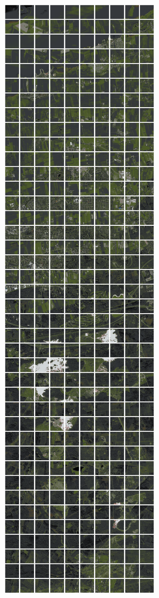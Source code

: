<html>
<div>
<img src="https://github.com/HakkaTjakka/NL_TILE_MAP/blob/main/18/630/-1050/r.6300.-10500.png" height="44" width="44">
<img src="https://github.com/HakkaTjakka/NL_TILE_MAP/blob/main/18/630/-1050/r.6301.-10500.png" height="44" width="44">
<img src="https://github.com/HakkaTjakka/NL_TILE_MAP/blob/main/18/630/-1050/r.6302.-10500.png" height="44" width="44">
<img src="https://github.com/HakkaTjakka/NL_TILE_MAP/blob/main/18/630/-1050/r.6303.-10500.png" height="44" width="44">
<img src="https://github.com/HakkaTjakka/NL_TILE_MAP/blob/main/18/630/-1050/r.6304.-10500.png" height="44" width="44">
<img src="https://github.com/HakkaTjakka/NL_TILE_MAP/blob/main/18/630/-1050/r.6305.-10500.png" height="44" width="44">
<img src="https://github.com/HakkaTjakka/NL_TILE_MAP/blob/main/18/630/-1050/r.6306.-10500.png" height="44" width="44">
<img src="https://github.com/HakkaTjakka/NL_TILE_MAP/blob/main/18/630/-1050/r.6307.-10500.png" height="44" width="44">
<img src="https://github.com/HakkaTjakka/NL_TILE_MAP/blob/main/18/630/-1050/r.6308.-10500.png" height="44" width="44">
<img src="https://github.com/HakkaTjakka/NL_TILE_MAP/blob/main/18/630/-1050/r.6309.-10500.png" height="44" width="44">
<img src="https://github.com/HakkaTjakka/NL_TILE_MAP/blob/main/18/631/-1050/r.6310.-10500.png" height="44" width="44">
<img src="https://github.com/HakkaTjakka/NL_TILE_MAP/blob/main/18/631/-1050/r.6311.-10500.png" height="44" width="44">
<img src="https://github.com/HakkaTjakka/NL_TILE_MAP/blob/main/18/631/-1050/r.6312.-10500.png" height="44" width="44">
<img src="https://github.com/HakkaTjakka/NL_TILE_MAP/blob/main/18/631/-1050/r.6313.-10500.png" height="44" width="44">
<img src="https://github.com/HakkaTjakka/NL_TILE_MAP/blob/main/18/631/-1050/r.6314.-10500.png" height="44" width="44">
<img src="https://github.com/HakkaTjakka/NL_TILE_MAP/blob/main/18/631/-1050/r.6315.-10500.png" height="44" width="44">
<img src="https://github.com/HakkaTjakka/NL_TILE_MAP/blob/main/18/631/-1050/r.6316.-10500.png" height="44" width="44">
<img src="https://github.com/HakkaTjakka/NL_TILE_MAP/blob/main/18/631/-1050/r.6317.-10500.png" height="44" width="44">
<img src="https://github.com/HakkaTjakka/NL_TILE_MAP/blob/main/18/631/-1050/r.6318.-10500.png" height="44" width="44">
<img src="https://github.com/HakkaTjakka/NL_TILE_MAP/blob/main/18/631/-1050/r.6319.-10500.png" height="44" width="44">
<br>
<img src="https://github.com/HakkaTjakka/NL_TILE_MAP/blob/main/18/630/-1050/r.6300.-10499.png" height="44" width="44">
<img src="https://github.com/HakkaTjakka/NL_TILE_MAP/blob/main/18/630/-1050/r.6301.-10499.png" height="44" width="44">
<img src="https://github.com/HakkaTjakka/NL_TILE_MAP/blob/main/18/630/-1050/r.6302.-10499.png" height="44" width="44">
<img src="https://github.com/HakkaTjakka/NL_TILE_MAP/blob/main/18/630/-1050/r.6303.-10499.png" height="44" width="44">
<img src="https://github.com/HakkaTjakka/NL_TILE_MAP/blob/main/18/630/-1050/r.6304.-10499.png" height="44" width="44">
<img src="https://github.com/HakkaTjakka/NL_TILE_MAP/blob/main/18/630/-1050/r.6305.-10499.png" height="44" width="44">
<img src="https://github.com/HakkaTjakka/NL_TILE_MAP/blob/main/18/630/-1050/r.6306.-10499.png" height="44" width="44">
<img src="https://github.com/HakkaTjakka/NL_TILE_MAP/blob/main/18/630/-1050/r.6307.-10499.png" height="44" width="44">
<img src="https://github.com/HakkaTjakka/NL_TILE_MAP/blob/main/18/630/-1050/r.6308.-10499.png" height="44" width="44">
<img src="https://github.com/HakkaTjakka/NL_TILE_MAP/blob/main/18/630/-1050/r.6309.-10499.png" height="44" width="44">
<img src="https://github.com/HakkaTjakka/NL_TILE_MAP/blob/main/18/631/-1050/r.6310.-10499.png" height="44" width="44">
<img src="https://github.com/HakkaTjakka/NL_TILE_MAP/blob/main/18/631/-1050/r.6311.-10499.png" height="44" width="44">
<img src="https://github.com/HakkaTjakka/NL_TILE_MAP/blob/main/18/631/-1050/r.6312.-10499.png" height="44" width="44">
<img src="https://github.com/HakkaTjakka/NL_TILE_MAP/blob/main/18/631/-1050/r.6313.-10499.png" height="44" width="44">
<img src="https://github.com/HakkaTjakka/NL_TILE_MAP/blob/main/18/631/-1050/r.6314.-10499.png" height="44" width="44">
<img src="https://github.com/HakkaTjakka/NL_TILE_MAP/blob/main/18/631/-1050/r.6315.-10499.png" height="44" width="44">
<img src="https://github.com/HakkaTjakka/NL_TILE_MAP/blob/main/18/631/-1050/r.6316.-10499.png" height="44" width="44">
<img src="https://github.com/HakkaTjakka/NL_TILE_MAP/blob/main/18/631/-1050/r.6317.-10499.png" height="44" width="44">
<img src="https://github.com/HakkaTjakka/NL_TILE_MAP/blob/main/18/631/-1050/r.6318.-10499.png" height="44" width="44">
<img src="https://github.com/HakkaTjakka/NL_TILE_MAP/blob/main/18/631/-1050/r.6319.-10499.png" height="44" width="44">
<br>
<img src="https://github.com/HakkaTjakka/NL_TILE_MAP/blob/main/18/630/-1050/r.6300.-10498.png" height="44" width="44">
<img src="https://github.com/HakkaTjakka/NL_TILE_MAP/blob/main/18/630/-1050/r.6301.-10498.png" height="44" width="44">
<img src="https://github.com/HakkaTjakka/NL_TILE_MAP/blob/main/18/630/-1050/r.6302.-10498.png" height="44" width="44">
<img src="https://github.com/HakkaTjakka/NL_TILE_MAP/blob/main/18/630/-1050/r.6303.-10498.png" height="44" width="44">
<img src="https://github.com/HakkaTjakka/NL_TILE_MAP/blob/main/18/630/-1050/r.6304.-10498.png" height="44" width="44">
<img src="https://github.com/HakkaTjakka/NL_TILE_MAP/blob/main/18/630/-1050/r.6305.-10498.png" height="44" width="44">
<img src="https://github.com/HakkaTjakka/NL_TILE_MAP/blob/main/18/630/-1050/r.6306.-10498.png" height="44" width="44">
<img src="https://github.com/HakkaTjakka/NL_TILE_MAP/blob/main/18/630/-1050/r.6307.-10498.png" height="44" width="44">
<img src="https://github.com/HakkaTjakka/NL_TILE_MAP/blob/main/18/630/-1050/r.6308.-10498.png" height="44" width="44">
<img src="https://github.com/HakkaTjakka/NL_TILE_MAP/blob/main/18/630/-1050/r.6309.-10498.png" height="44" width="44">
<img src="https://github.com/HakkaTjakka/NL_TILE_MAP/blob/main/18/631/-1050/r.6310.-10498.png" height="44" width="44">
<img src="https://github.com/HakkaTjakka/NL_TILE_MAP/blob/main/18/631/-1050/r.6311.-10498.png" height="44" width="44">
<img src="https://github.com/HakkaTjakka/NL_TILE_MAP/blob/main/18/631/-1050/r.6312.-10498.png" height="44" width="44">
<img src="https://github.com/HakkaTjakka/NL_TILE_MAP/blob/main/18/631/-1050/r.6313.-10498.png" height="44" width="44">
<img src="https://github.com/HakkaTjakka/NL_TILE_MAP/blob/main/18/631/-1050/r.6314.-10498.png" height="44" width="44">
<img src="https://github.com/HakkaTjakka/NL_TILE_MAP/blob/main/18/631/-1050/r.6315.-10498.png" height="44" width="44">
<img src="https://github.com/HakkaTjakka/NL_TILE_MAP/blob/main/18/631/-1050/r.6316.-10498.png" height="44" width="44">
<img src="https://github.com/HakkaTjakka/NL_TILE_MAP/blob/main/18/631/-1050/r.6317.-10498.png" height="44" width="44">
<img src="https://github.com/HakkaTjakka/NL_TILE_MAP/blob/main/18/631/-1050/r.6318.-10498.png" height="44" width="44">
<img src="https://github.com/HakkaTjakka/NL_TILE_MAP/blob/main/18/631/-1050/r.6319.-10498.png" height="44" width="44">
<br>
<img src="https://github.com/HakkaTjakka/NL_TILE_MAP/blob/main/18/630/-1050/r.6300.-10497.png" height="44" width="44">
<img src="https://github.com/HakkaTjakka/NL_TILE_MAP/blob/main/18/630/-1050/r.6301.-10497.png" height="44" width="44">
<img src="https://github.com/HakkaTjakka/NL_TILE_MAP/blob/main/18/630/-1050/r.6302.-10497.png" height="44" width="44">
<img src="https://github.com/HakkaTjakka/NL_TILE_MAP/blob/main/18/630/-1050/r.6303.-10497.png" height="44" width="44">
<img src="https://github.com/HakkaTjakka/NL_TILE_MAP/blob/main/18/630/-1050/r.6304.-10497.png" height="44" width="44">
<img src="https://github.com/HakkaTjakka/NL_TILE_MAP/blob/main/18/630/-1050/r.6305.-10497.png" height="44" width="44">
<img src="https://github.com/HakkaTjakka/NL_TILE_MAP/blob/main/18/630/-1050/r.6306.-10497.png" height="44" width="44">
<img src="https://github.com/HakkaTjakka/NL_TILE_MAP/blob/main/18/630/-1050/r.6307.-10497.png" height="44" width="44">
<img src="https://github.com/HakkaTjakka/NL_TILE_MAP/blob/main/18/630/-1050/r.6308.-10497.png" height="44" width="44">
<img src="https://github.com/HakkaTjakka/NL_TILE_MAP/blob/main/18/630/-1050/r.6309.-10497.png" height="44" width="44">
<img src="https://github.com/HakkaTjakka/NL_TILE_MAP/blob/main/18/631/-1050/r.6310.-10497.png" height="44" width="44">
<img src="https://github.com/HakkaTjakka/NL_TILE_MAP/blob/main/18/631/-1050/r.6311.-10497.png" height="44" width="44">
<img src="https://github.com/HakkaTjakka/NL_TILE_MAP/blob/main/18/631/-1050/r.6312.-10497.png" height="44" width="44">
<img src="https://github.com/HakkaTjakka/NL_TILE_MAP/blob/main/18/631/-1050/r.6313.-10497.png" height="44" width="44">
<img src="https://github.com/HakkaTjakka/NL_TILE_MAP/blob/main/18/631/-1050/r.6314.-10497.png" height="44" width="44">
<img src="https://github.com/HakkaTjakka/NL_TILE_MAP/blob/main/18/631/-1050/r.6315.-10497.png" height="44" width="44">
<img src="https://github.com/HakkaTjakka/NL_TILE_MAP/blob/main/18/631/-1050/r.6316.-10497.png" height="44" width="44">
<img src="https://github.com/HakkaTjakka/NL_TILE_MAP/blob/main/18/631/-1050/r.6317.-10497.png" height="44" width="44">
<img src="https://github.com/HakkaTjakka/NL_TILE_MAP/blob/main/18/631/-1050/r.6318.-10497.png" height="44" width="44">
<img src="https://github.com/HakkaTjakka/NL_TILE_MAP/blob/main/18/631/-1050/r.6319.-10497.png" height="44" width="44">
<br>
<img src="https://github.com/HakkaTjakka/NL_TILE_MAP/blob/main/18/630/-1050/r.6300.-10496.png" height="44" width="44">
<img src="https://github.com/HakkaTjakka/NL_TILE_MAP/blob/main/18/630/-1050/r.6301.-10496.png" height="44" width="44">
<img src="https://github.com/HakkaTjakka/NL_TILE_MAP/blob/main/18/630/-1050/r.6302.-10496.png" height="44" width="44">
<img src="https://github.com/HakkaTjakka/NL_TILE_MAP/blob/main/18/630/-1050/r.6303.-10496.png" height="44" width="44">
<img src="https://github.com/HakkaTjakka/NL_TILE_MAP/blob/main/18/630/-1050/r.6304.-10496.png" height="44" width="44">
<img src="https://github.com/HakkaTjakka/NL_TILE_MAP/blob/main/18/630/-1050/r.6305.-10496.png" height="44" width="44">
<img src="https://github.com/HakkaTjakka/NL_TILE_MAP/blob/main/18/630/-1050/r.6306.-10496.png" height="44" width="44">
<img src="https://github.com/HakkaTjakka/NL_TILE_MAP/blob/main/18/630/-1050/r.6307.-10496.png" height="44" width="44">
<img src="https://github.com/HakkaTjakka/NL_TILE_MAP/blob/main/18/630/-1050/r.6308.-10496.png" height="44" width="44">
<img src="https://github.com/HakkaTjakka/NL_TILE_MAP/blob/main/18/630/-1050/r.6309.-10496.png" height="44" width="44">
<img src="https://github.com/HakkaTjakka/NL_TILE_MAP/blob/main/18/631/-1050/r.6310.-10496.png" height="44" width="44">
<img src="https://github.com/HakkaTjakka/NL_TILE_MAP/blob/main/18/631/-1050/r.6311.-10496.png" height="44" width="44">
<img src="https://github.com/HakkaTjakka/NL_TILE_MAP/blob/main/18/631/-1050/r.6312.-10496.png" height="44" width="44">
<img src="https://github.com/HakkaTjakka/NL_TILE_MAP/blob/main/18/631/-1050/r.6313.-10496.png" height="44" width="44">
<img src="https://github.com/HakkaTjakka/NL_TILE_MAP/blob/main/18/631/-1050/r.6314.-10496.png" height="44" width="44">
<img src="https://github.com/HakkaTjakka/NL_TILE_MAP/blob/main/18/631/-1050/r.6315.-10496.png" height="44" width="44">
<img src="https://github.com/HakkaTjakka/NL_TILE_MAP/blob/main/18/631/-1050/r.6316.-10496.png" height="44" width="44">
<img src="https://github.com/HakkaTjakka/NL_TILE_MAP/blob/main/18/631/-1050/r.6317.-10496.png" height="44" width="44">
<img src="https://github.com/HakkaTjakka/NL_TILE_MAP/blob/main/18/631/-1050/r.6318.-10496.png" height="44" width="44">
<img src="https://github.com/HakkaTjakka/NL_TILE_MAP/blob/main/18/631/-1050/r.6319.-10496.png" height="44" width="44">
<br>
<img src="https://github.com/HakkaTjakka/NL_TILE_MAP/blob/main/18/630/-1050/r.6300.-10495.png" height="44" width="44">
<img src="https://github.com/HakkaTjakka/NL_TILE_MAP/blob/main/18/630/-1050/r.6301.-10495.png" height="44" width="44">
<img src="https://github.com/HakkaTjakka/NL_TILE_MAP/blob/main/18/630/-1050/r.6302.-10495.png" height="44" width="44">
<img src="https://github.com/HakkaTjakka/NL_TILE_MAP/blob/main/18/630/-1050/r.6303.-10495.png" height="44" width="44">
<img src="https://github.com/HakkaTjakka/NL_TILE_MAP/blob/main/18/630/-1050/r.6304.-10495.png" height="44" width="44">
<img src="https://github.com/HakkaTjakka/NL_TILE_MAP/blob/main/18/630/-1050/r.6305.-10495.png" height="44" width="44">
<img src="https://github.com/HakkaTjakka/NL_TILE_MAP/blob/main/18/630/-1050/r.6306.-10495.png" height="44" width="44">
<img src="https://github.com/HakkaTjakka/NL_TILE_MAP/blob/main/18/630/-1050/r.6307.-10495.png" height="44" width="44">
<img src="https://github.com/HakkaTjakka/NL_TILE_MAP/blob/main/18/630/-1050/r.6308.-10495.png" height="44" width="44">
<img src="https://github.com/HakkaTjakka/NL_TILE_MAP/blob/main/18/630/-1050/r.6309.-10495.png" height="44" width="44">
<img src="https://github.com/HakkaTjakka/NL_TILE_MAP/blob/main/18/631/-1050/r.6310.-10495.png" height="44" width="44">
<img src="https://github.com/HakkaTjakka/NL_TILE_MAP/blob/main/18/631/-1050/r.6311.-10495.png" height="44" width="44">
<img src="https://github.com/HakkaTjakka/NL_TILE_MAP/blob/main/18/631/-1050/r.6312.-10495.png" height="44" width="44">
<img src="https://github.com/HakkaTjakka/NL_TILE_MAP/blob/main/18/631/-1050/r.6313.-10495.png" height="44" width="44">
<img src="https://github.com/HakkaTjakka/NL_TILE_MAP/blob/main/18/631/-1050/r.6314.-10495.png" height="44" width="44">
<img src="https://github.com/HakkaTjakka/NL_TILE_MAP/blob/main/18/631/-1050/r.6315.-10495.png" height="44" width="44">
<img src="https://github.com/HakkaTjakka/NL_TILE_MAP/blob/main/18/631/-1050/r.6316.-10495.png" height="44" width="44">
<img src="https://github.com/HakkaTjakka/NL_TILE_MAP/blob/main/18/631/-1050/r.6317.-10495.png" height="44" width="44">
<img src="https://github.com/HakkaTjakka/NL_TILE_MAP/blob/main/18/631/-1050/r.6318.-10495.png" height="44" width="44">
<img src="https://github.com/HakkaTjakka/NL_TILE_MAP/blob/main/18/631/-1050/r.6319.-10495.png" height="44" width="44">
<br>
<img src="https://github.com/HakkaTjakka/NL_TILE_MAP/blob/main/18/630/-1050/r.6300.-10494.png" height="44" width="44">
<img src="https://github.com/HakkaTjakka/NL_TILE_MAP/blob/main/18/630/-1050/r.6301.-10494.png" height="44" width="44">
<img src="https://github.com/HakkaTjakka/NL_TILE_MAP/blob/main/18/630/-1050/r.6302.-10494.png" height="44" width="44">
<img src="https://github.com/HakkaTjakka/NL_TILE_MAP/blob/main/18/630/-1050/r.6303.-10494.png" height="44" width="44">
<img src="https://github.com/HakkaTjakka/NL_TILE_MAP/blob/main/18/630/-1050/r.6304.-10494.png" height="44" width="44">
<img src="https://github.com/HakkaTjakka/NL_TILE_MAP/blob/main/18/630/-1050/r.6305.-10494.png" height="44" width="44">
<img src="https://github.com/HakkaTjakka/NL_TILE_MAP/blob/main/18/630/-1050/r.6306.-10494.png" height="44" width="44">
<img src="https://github.com/HakkaTjakka/NL_TILE_MAP/blob/main/18/630/-1050/r.6307.-10494.png" height="44" width="44">
<img src="https://github.com/HakkaTjakka/NL_TILE_MAP/blob/main/18/630/-1050/r.6308.-10494.png" height="44" width="44">
<img src="https://github.com/HakkaTjakka/NL_TILE_MAP/blob/main/18/630/-1050/r.6309.-10494.png" height="44" width="44">
<img src="https://github.com/HakkaTjakka/NL_TILE_MAP/blob/main/18/631/-1050/r.6310.-10494.png" height="44" width="44">
<img src="https://github.com/HakkaTjakka/NL_TILE_MAP/blob/main/18/631/-1050/r.6311.-10494.png" height="44" width="44">
<img src="https://github.com/HakkaTjakka/NL_TILE_MAP/blob/main/18/631/-1050/r.6312.-10494.png" height="44" width="44">
<img src="https://github.com/HakkaTjakka/NL_TILE_MAP/blob/main/18/631/-1050/r.6313.-10494.png" height="44" width="44">
<img src="https://github.com/HakkaTjakka/NL_TILE_MAP/blob/main/18/631/-1050/r.6314.-10494.png" height="44" width="44">
<img src="https://github.com/HakkaTjakka/NL_TILE_MAP/blob/main/18/631/-1050/r.6315.-10494.png" height="44" width="44">
<img src="https://github.com/HakkaTjakka/NL_TILE_MAP/blob/main/18/631/-1050/r.6316.-10494.png" height="44" width="44">
<img src="https://github.com/HakkaTjakka/NL_TILE_MAP/blob/main/18/631/-1050/r.6317.-10494.png" height="44" width="44">
<img src="https://github.com/HakkaTjakka/NL_TILE_MAP/blob/main/18/631/-1050/r.6318.-10494.png" height="44" width="44">
<img src="https://github.com/HakkaTjakka/NL_TILE_MAP/blob/main/18/631/-1050/r.6319.-10494.png" height="44" width="44">
<br>
<img src="https://github.com/HakkaTjakka/NL_TILE_MAP/blob/main/18/630/-1050/r.6300.-10493.png" height="44" width="44">
<img src="https://github.com/HakkaTjakka/NL_TILE_MAP/blob/main/18/630/-1050/r.6301.-10493.png" height="44" width="44">
<img src="https://github.com/HakkaTjakka/NL_TILE_MAP/blob/main/18/630/-1050/r.6302.-10493.png" height="44" width="44">
<img src="https://github.com/HakkaTjakka/NL_TILE_MAP/blob/main/18/630/-1050/r.6303.-10493.png" height="44" width="44">
<img src="https://github.com/HakkaTjakka/NL_TILE_MAP/blob/main/18/630/-1050/r.6304.-10493.png" height="44" width="44">
<img src="https://github.com/HakkaTjakka/NL_TILE_MAP/blob/main/18/630/-1050/r.6305.-10493.png" height="44" width="44">
<img src="https://github.com/HakkaTjakka/NL_TILE_MAP/blob/main/18/630/-1050/r.6306.-10493.png" height="44" width="44">
<img src="https://github.com/HakkaTjakka/NL_TILE_MAP/blob/main/18/630/-1050/r.6307.-10493.png" height="44" width="44">
<img src="https://github.com/HakkaTjakka/NL_TILE_MAP/blob/main/18/630/-1050/r.6308.-10493.png" height="44" width="44">
<img src="https://github.com/HakkaTjakka/NL_TILE_MAP/blob/main/18/630/-1050/r.6309.-10493.png" height="44" width="44">
<img src="https://github.com/HakkaTjakka/NL_TILE_MAP/blob/main/18/631/-1050/r.6310.-10493.png" height="44" width="44">
<img src="https://github.com/HakkaTjakka/NL_TILE_MAP/blob/main/18/631/-1050/r.6311.-10493.png" height="44" width="44">
<img src="https://github.com/HakkaTjakka/NL_TILE_MAP/blob/main/18/631/-1050/r.6312.-10493.png" height="44" width="44">
<img src="https://github.com/HakkaTjakka/NL_TILE_MAP/blob/main/18/631/-1050/r.6313.-10493.png" height="44" width="44">
<img src="https://github.com/HakkaTjakka/NL_TILE_MAP/blob/main/18/631/-1050/r.6314.-10493.png" height="44" width="44">
<img src="https://github.com/HakkaTjakka/NL_TILE_MAP/blob/main/18/631/-1050/r.6315.-10493.png" height="44" width="44">
<img src="https://github.com/HakkaTjakka/NL_TILE_MAP/blob/main/18/631/-1050/r.6316.-10493.png" height="44" width="44">
<img src="https://github.com/HakkaTjakka/NL_TILE_MAP/blob/main/18/631/-1050/r.6317.-10493.png" height="44" width="44">
<img src="https://github.com/HakkaTjakka/NL_TILE_MAP/blob/main/18/631/-1050/r.6318.-10493.png" height="44" width="44">
<img src="https://github.com/HakkaTjakka/NL_TILE_MAP/blob/main/18/631/-1050/r.6319.-10493.png" height="44" width="44">
<br>
<img src="https://github.com/HakkaTjakka/NL_TILE_MAP/blob/main/18/630/-1050/r.6300.-10492.png" height="44" width="44">
<img src="https://github.com/HakkaTjakka/NL_TILE_MAP/blob/main/18/630/-1050/r.6301.-10492.png" height="44" width="44">
<img src="https://github.com/HakkaTjakka/NL_TILE_MAP/blob/main/18/630/-1050/r.6302.-10492.png" height="44" width="44">
<img src="https://github.com/HakkaTjakka/NL_TILE_MAP/blob/main/18/630/-1050/r.6303.-10492.png" height="44" width="44">
<img src="https://github.com/HakkaTjakka/NL_TILE_MAP/blob/main/18/630/-1050/r.6304.-10492.png" height="44" width="44">
<img src="https://github.com/HakkaTjakka/NL_TILE_MAP/blob/main/18/630/-1050/r.6305.-10492.png" height="44" width="44">
<img src="https://github.com/HakkaTjakka/NL_TILE_MAP/blob/main/18/630/-1050/r.6306.-10492.png" height="44" width="44">
<img src="https://github.com/HakkaTjakka/NL_TILE_MAP/blob/main/18/630/-1050/r.6307.-10492.png" height="44" width="44">
<img src="https://github.com/HakkaTjakka/NL_TILE_MAP/blob/main/18/630/-1050/r.6308.-10492.png" height="44" width="44">
<img src="https://github.com/HakkaTjakka/NL_TILE_MAP/blob/main/18/630/-1050/r.6309.-10492.png" height="44" width="44">
<img src="https://github.com/HakkaTjakka/NL_TILE_MAP/blob/main/18/631/-1050/r.6310.-10492.png" height="44" width="44">
<img src="https://github.com/HakkaTjakka/NL_TILE_MAP/blob/main/18/631/-1050/r.6311.-10492.png" height="44" width="44">
<img src="https://github.com/HakkaTjakka/NL_TILE_MAP/blob/main/18/631/-1050/r.6312.-10492.png" height="44" width="44">
<img src="https://github.com/HakkaTjakka/NL_TILE_MAP/blob/main/18/631/-1050/r.6313.-10492.png" height="44" width="44">
<img src="https://github.com/HakkaTjakka/NL_TILE_MAP/blob/main/18/631/-1050/r.6314.-10492.png" height="44" width="44">
<img src="https://github.com/HakkaTjakka/NL_TILE_MAP/blob/main/18/631/-1050/r.6315.-10492.png" height="44" width="44">
<img src="https://github.com/HakkaTjakka/NL_TILE_MAP/blob/main/18/631/-1050/r.6316.-10492.png" height="44" width="44">
<img src="https://github.com/HakkaTjakka/NL_TILE_MAP/blob/main/18/631/-1050/r.6317.-10492.png" height="44" width="44">
<img src="https://github.com/HakkaTjakka/NL_TILE_MAP/blob/main/18/631/-1050/r.6318.-10492.png" height="44" width="44">
<img src="https://github.com/HakkaTjakka/NL_TILE_MAP/blob/main/18/631/-1050/r.6319.-10492.png" height="44" width="44">
<br>
<img src="https://github.com/HakkaTjakka/NL_TILE_MAP/blob/main/18/630/-1050/r.6300.-10491.png" height="44" width="44">
<img src="https://github.com/HakkaTjakka/NL_TILE_MAP/blob/main/18/630/-1050/r.6301.-10491.png" height="44" width="44">
<img src="https://github.com/HakkaTjakka/NL_TILE_MAP/blob/main/18/630/-1050/r.6302.-10491.png" height="44" width="44">
<img src="https://github.com/HakkaTjakka/NL_TILE_MAP/blob/main/18/630/-1050/r.6303.-10491.png" height="44" width="44">
<img src="https://github.com/HakkaTjakka/NL_TILE_MAP/blob/main/18/630/-1050/r.6304.-10491.png" height="44" width="44">
<img src="https://github.com/HakkaTjakka/NL_TILE_MAP/blob/main/18/630/-1050/r.6305.-10491.png" height="44" width="44">
<img src="https://github.com/HakkaTjakka/NL_TILE_MAP/blob/main/18/630/-1050/r.6306.-10491.png" height="44" width="44">
<img src="https://github.com/HakkaTjakka/NL_TILE_MAP/blob/main/18/630/-1050/r.6307.-10491.png" height="44" width="44">
<img src="https://github.com/HakkaTjakka/NL_TILE_MAP/blob/main/18/630/-1050/r.6308.-10491.png" height="44" width="44">
<img src="https://github.com/HakkaTjakka/NL_TILE_MAP/blob/main/18/630/-1050/r.6309.-10491.png" height="44" width="44">
<img src="https://github.com/HakkaTjakka/NL_TILE_MAP/blob/main/18/631/-1050/r.6310.-10491.png" height="44" width="44">
<img src="https://github.com/HakkaTjakka/NL_TILE_MAP/blob/main/18/631/-1050/r.6311.-10491.png" height="44" width="44">
<img src="https://github.com/HakkaTjakka/NL_TILE_MAP/blob/main/18/631/-1050/r.6312.-10491.png" height="44" width="44">
<img src="https://github.com/HakkaTjakka/NL_TILE_MAP/blob/main/18/631/-1050/r.6313.-10491.png" height="44" width="44">
<img src="https://github.com/HakkaTjakka/NL_TILE_MAP/blob/main/18/631/-1050/r.6314.-10491.png" height="44" width="44">
<img src="https://github.com/HakkaTjakka/NL_TILE_MAP/blob/main/18/631/-1050/r.6315.-10491.png" height="44" width="44">
<img src="https://github.com/HakkaTjakka/NL_TILE_MAP/blob/main/18/631/-1050/r.6316.-10491.png" height="44" width="44">
<img src="https://github.com/HakkaTjakka/NL_TILE_MAP/blob/main/18/631/-1050/r.6317.-10491.png" height="44" width="44">
<img src="https://github.com/HakkaTjakka/NL_TILE_MAP/blob/main/18/631/-1050/r.6318.-10491.png" height="44" width="44">
<img src="https://github.com/HakkaTjakka/NL_TILE_MAP/blob/main/18/631/-1050/r.6319.-10491.png" height="44" width="44">
<br>
<img src="https://github.com/HakkaTjakka/NL_TILE_MAP/blob/main/18/630/-1049/r.6300.-10490.png" height="44" width="44">
<img src="https://github.com/HakkaTjakka/NL_TILE_MAP/blob/main/18/630/-1049/r.6301.-10490.png" height="44" width="44">
<img src="https://github.com/HakkaTjakka/NL_TILE_MAP/blob/main/18/630/-1049/r.6302.-10490.png" height="44" width="44">
<img src="https://github.com/HakkaTjakka/NL_TILE_MAP/blob/main/18/630/-1049/r.6303.-10490.png" height="44" width="44">
<img src="https://github.com/HakkaTjakka/NL_TILE_MAP/blob/main/18/630/-1049/r.6304.-10490.png" height="44" width="44">
<img src="https://github.com/HakkaTjakka/NL_TILE_MAP/blob/main/18/630/-1049/r.6305.-10490.png" height="44" width="44">
<img src="https://github.com/HakkaTjakka/NL_TILE_MAP/blob/main/18/630/-1049/r.6306.-10490.png" height="44" width="44">
<img src="https://github.com/HakkaTjakka/NL_TILE_MAP/blob/main/18/630/-1049/r.6307.-10490.png" height="44" width="44">
<img src="https://github.com/HakkaTjakka/NL_TILE_MAP/blob/main/18/630/-1049/r.6308.-10490.png" height="44" width="44">
<img src="https://github.com/HakkaTjakka/NL_TILE_MAP/blob/main/18/630/-1049/r.6309.-10490.png" height="44" width="44">
<img src="https://github.com/HakkaTjakka/NL_TILE_MAP/blob/main/18/631/-1049/r.6310.-10490.png" height="44" width="44">
<img src="https://github.com/HakkaTjakka/NL_TILE_MAP/blob/main/18/631/-1049/r.6311.-10490.png" height="44" width="44">
<img src="https://github.com/HakkaTjakka/NL_TILE_MAP/blob/main/18/631/-1049/r.6312.-10490.png" height="44" width="44">
<img src="https://github.com/HakkaTjakka/NL_TILE_MAP/blob/main/18/631/-1049/r.6313.-10490.png" height="44" width="44">
<img src="https://github.com/HakkaTjakka/NL_TILE_MAP/blob/main/18/631/-1049/r.6314.-10490.png" height="44" width="44">
<img src="https://github.com/HakkaTjakka/NL_TILE_MAP/blob/main/18/631/-1049/r.6315.-10490.png" height="44" width="44">
<img src="https://github.com/HakkaTjakka/NL_TILE_MAP/blob/main/18/631/-1049/r.6316.-10490.png" height="44" width="44">
<img src="https://github.com/HakkaTjakka/NL_TILE_MAP/blob/main/18/631/-1049/r.6317.-10490.png" height="44" width="44">
<img src="https://github.com/HakkaTjakka/NL_TILE_MAP/blob/main/18/631/-1049/r.6318.-10490.png" height="44" width="44">
<img src="https://github.com/HakkaTjakka/NL_TILE_MAP/blob/main/18/631/-1049/r.6319.-10490.png" height="44" width="44">
<br>
<img src="https://github.com/HakkaTjakka/NL_TILE_MAP/blob/main/18/630/-1049/r.6300.-10489.png" height="44" width="44">
<img src="https://github.com/HakkaTjakka/NL_TILE_MAP/blob/main/18/630/-1049/r.6301.-10489.png" height="44" width="44">
<img src="https://github.com/HakkaTjakka/NL_TILE_MAP/blob/main/18/630/-1049/r.6302.-10489.png" height="44" width="44">
<img src="https://github.com/HakkaTjakka/NL_TILE_MAP/blob/main/18/630/-1049/r.6303.-10489.png" height="44" width="44">
<img src="https://github.com/HakkaTjakka/NL_TILE_MAP/blob/main/18/630/-1049/r.6304.-10489.png" height="44" width="44">
<img src="https://github.com/HakkaTjakka/NL_TILE_MAP/blob/main/18/630/-1049/r.6305.-10489.png" height="44" width="44">
<img src="https://github.com/HakkaTjakka/NL_TILE_MAP/blob/main/18/630/-1049/r.6306.-10489.png" height="44" width="44">
<img src="https://github.com/HakkaTjakka/NL_TILE_MAP/blob/main/18/630/-1049/r.6307.-10489.png" height="44" width="44">
<img src="https://github.com/HakkaTjakka/NL_TILE_MAP/blob/main/18/630/-1049/r.6308.-10489.png" height="44" width="44">
<img src="https://github.com/HakkaTjakka/NL_TILE_MAP/blob/main/18/630/-1049/r.6309.-10489.png" height="44" width="44">
<img src="https://github.com/HakkaTjakka/NL_TILE_MAP/blob/main/18/631/-1049/r.6310.-10489.png" height="44" width="44">
<img src="https://github.com/HakkaTjakka/NL_TILE_MAP/blob/main/18/631/-1049/r.6311.-10489.png" height="44" width="44">
<img src="https://github.com/HakkaTjakka/NL_TILE_MAP/blob/main/18/631/-1049/r.6312.-10489.png" height="44" width="44">
<img src="https://github.com/HakkaTjakka/NL_TILE_MAP/blob/main/18/631/-1049/r.6313.-10489.png" height="44" width="44">
<img src="https://github.com/HakkaTjakka/NL_TILE_MAP/blob/main/18/631/-1049/r.6314.-10489.png" height="44" width="44">
<img src="https://github.com/HakkaTjakka/NL_TILE_MAP/blob/main/18/631/-1049/r.6315.-10489.png" height="44" width="44">
<img src="https://github.com/HakkaTjakka/NL_TILE_MAP/blob/main/18/631/-1049/r.6316.-10489.png" height="44" width="44">
<img src="https://github.com/HakkaTjakka/NL_TILE_MAP/blob/main/18/631/-1049/r.6317.-10489.png" height="44" width="44">
<img src="https://github.com/HakkaTjakka/NL_TILE_MAP/blob/main/18/631/-1049/r.6318.-10489.png" height="44" width="44">
<img src="https://github.com/HakkaTjakka/NL_TILE_MAP/blob/main/18/631/-1049/r.6319.-10489.png" height="44" width="44">
<br>
<img src="https://github.com/HakkaTjakka/NL_TILE_MAP/blob/main/18/630/-1049/r.6300.-10488.png" height="44" width="44">
<img src="https://github.com/HakkaTjakka/NL_TILE_MAP/blob/main/18/630/-1049/r.6301.-10488.png" height="44" width="44">
<img src="https://github.com/HakkaTjakka/NL_TILE_MAP/blob/main/18/630/-1049/r.6302.-10488.png" height="44" width="44">
<img src="https://github.com/HakkaTjakka/NL_TILE_MAP/blob/main/18/630/-1049/r.6303.-10488.png" height="44" width="44">
<img src="https://github.com/HakkaTjakka/NL_TILE_MAP/blob/main/18/630/-1049/r.6304.-10488.png" height="44" width="44">
<img src="https://github.com/HakkaTjakka/NL_TILE_MAP/blob/main/18/630/-1049/r.6305.-10488.png" height="44" width="44">
<img src="https://github.com/HakkaTjakka/NL_TILE_MAP/blob/main/18/630/-1049/r.6306.-10488.png" height="44" width="44">
<img src="https://github.com/HakkaTjakka/NL_TILE_MAP/blob/main/18/630/-1049/r.6307.-10488.png" height="44" width="44">
<img src="https://github.com/HakkaTjakka/NL_TILE_MAP/blob/main/18/630/-1049/r.6308.-10488.png" height="44" width="44">
<img src="https://github.com/HakkaTjakka/NL_TILE_MAP/blob/main/18/630/-1049/r.6309.-10488.png" height="44" width="44">
<img src="https://github.com/HakkaTjakka/NL_TILE_MAP/blob/main/18/631/-1049/r.6310.-10488.png" height="44" width="44">
<img src="https://github.com/HakkaTjakka/NL_TILE_MAP/blob/main/18/631/-1049/r.6311.-10488.png" height="44" width="44">
<img src="https://github.com/HakkaTjakka/NL_TILE_MAP/blob/main/18/631/-1049/r.6312.-10488.png" height="44" width="44">
<img src="https://github.com/HakkaTjakka/NL_TILE_MAP/blob/main/18/631/-1049/r.6313.-10488.png" height="44" width="44">
<img src="https://github.com/HakkaTjakka/NL_TILE_MAP/blob/main/18/631/-1049/r.6314.-10488.png" height="44" width="44">
<img src="https://github.com/HakkaTjakka/NL_TILE_MAP/blob/main/18/631/-1049/r.6315.-10488.png" height="44" width="44">
<img src="https://github.com/HakkaTjakka/NL_TILE_MAP/blob/main/18/631/-1049/r.6316.-10488.png" height="44" width="44">
<img src="https://github.com/HakkaTjakka/NL_TILE_MAP/blob/main/18/631/-1049/r.6317.-10488.png" height="44" width="44">
<img src="https://github.com/HakkaTjakka/NL_TILE_MAP/blob/main/18/631/-1049/r.6318.-10488.png" height="44" width="44">
<img src="https://github.com/HakkaTjakka/NL_TILE_MAP/blob/main/18/631/-1049/r.6319.-10488.png" height="44" width="44">
<br>
<img src="https://github.com/HakkaTjakka/NL_TILE_MAP/blob/main/18/630/-1049/r.6300.-10487.png" height="44" width="44">
<img src="https://github.com/HakkaTjakka/NL_TILE_MAP/blob/main/18/630/-1049/r.6301.-10487.png" height="44" width="44">
<img src="https://github.com/HakkaTjakka/NL_TILE_MAP/blob/main/18/630/-1049/r.6302.-10487.png" height="44" width="44">
<img src="https://github.com/HakkaTjakka/NL_TILE_MAP/blob/main/18/630/-1049/r.6303.-10487.png" height="44" width="44">
<img src="https://github.com/HakkaTjakka/NL_TILE_MAP/blob/main/18/630/-1049/r.6304.-10487.png" height="44" width="44">
<img src="https://github.com/HakkaTjakka/NL_TILE_MAP/blob/main/18/630/-1049/r.6305.-10487.png" height="44" width="44">
<img src="https://github.com/HakkaTjakka/NL_TILE_MAP/blob/main/18/630/-1049/r.6306.-10487.png" height="44" width="44">
<img src="https://github.com/HakkaTjakka/NL_TILE_MAP/blob/main/18/630/-1049/r.6307.-10487.png" height="44" width="44">
<img src="https://github.com/HakkaTjakka/NL_TILE_MAP/blob/main/18/630/-1049/r.6308.-10487.png" height="44" width="44">
<img src="https://github.com/HakkaTjakka/NL_TILE_MAP/blob/main/18/630/-1049/r.6309.-10487.png" height="44" width="44">
<img src="https://github.com/HakkaTjakka/NL_TILE_MAP/blob/main/18/631/-1049/r.6310.-10487.png" height="44" width="44">
<img src="https://github.com/HakkaTjakka/NL_TILE_MAP/blob/main/18/631/-1049/r.6311.-10487.png" height="44" width="44">
<img src="https://github.com/HakkaTjakka/NL_TILE_MAP/blob/main/18/631/-1049/r.6312.-10487.png" height="44" width="44">
<img src="https://github.com/HakkaTjakka/NL_TILE_MAP/blob/main/18/631/-1049/r.6313.-10487.png" height="44" width="44">
<img src="https://github.com/HakkaTjakka/NL_TILE_MAP/blob/main/18/631/-1049/r.6314.-10487.png" height="44" width="44">
<img src="https://github.com/HakkaTjakka/NL_TILE_MAP/blob/main/18/631/-1049/r.6315.-10487.png" height="44" width="44">
<img src="https://github.com/HakkaTjakka/NL_TILE_MAP/blob/main/18/631/-1049/r.6316.-10487.png" height="44" width="44">
<img src="https://github.com/HakkaTjakka/NL_TILE_MAP/blob/main/18/631/-1049/r.6317.-10487.png" height="44" width="44">
<img src="https://github.com/HakkaTjakka/NL_TILE_MAP/blob/main/18/631/-1049/r.6318.-10487.png" height="44" width="44">
<img src="https://github.com/HakkaTjakka/NL_TILE_MAP/blob/main/18/631/-1049/r.6319.-10487.png" height="44" width="44">
<br>
<img src="https://github.com/HakkaTjakka/NL_TILE_MAP/blob/main/18/630/-1049/r.6300.-10486.png" height="44" width="44">
<img src="https://github.com/HakkaTjakka/NL_TILE_MAP/blob/main/18/630/-1049/r.6301.-10486.png" height="44" width="44">
<img src="https://github.com/HakkaTjakka/NL_TILE_MAP/blob/main/18/630/-1049/r.6302.-10486.png" height="44" width="44">
<img src="https://github.com/HakkaTjakka/NL_TILE_MAP/blob/main/18/630/-1049/r.6303.-10486.png" height="44" width="44">
<img src="https://github.com/HakkaTjakka/NL_TILE_MAP/blob/main/18/630/-1049/r.6304.-10486.png" height="44" width="44">
<img src="https://github.com/HakkaTjakka/NL_TILE_MAP/blob/main/18/630/-1049/r.6305.-10486.png" height="44" width="44">
<img src="https://github.com/HakkaTjakka/NL_TILE_MAP/blob/main/18/630/-1049/r.6306.-10486.png" height="44" width="44">
<img src="https://github.com/HakkaTjakka/NL_TILE_MAP/blob/main/18/630/-1049/r.6307.-10486.png" height="44" width="44">
<img src="https://github.com/HakkaTjakka/NL_TILE_MAP/blob/main/18/630/-1049/r.6308.-10486.png" height="44" width="44">
<img src="https://github.com/HakkaTjakka/NL_TILE_MAP/blob/main/18/630/-1049/r.6309.-10486.png" height="44" width="44">
<img src="https://github.com/HakkaTjakka/NL_TILE_MAP/blob/main/18/631/-1049/r.6310.-10486.png" height="44" width="44">
<img src="https://github.com/HakkaTjakka/NL_TILE_MAP/blob/main/18/631/-1049/r.6311.-10486.png" height="44" width="44">
<img src="https://github.com/HakkaTjakka/NL_TILE_MAP/blob/main/18/631/-1049/r.6312.-10486.png" height="44" width="44">
<img src="https://github.com/HakkaTjakka/NL_TILE_MAP/blob/main/18/631/-1049/r.6313.-10486.png" height="44" width="44">
<img src="https://github.com/HakkaTjakka/NL_TILE_MAP/blob/main/18/631/-1049/r.6314.-10486.png" height="44" width="44">
<img src="https://github.com/HakkaTjakka/NL_TILE_MAP/blob/main/18/631/-1049/r.6315.-10486.png" height="44" width="44">
<img src="https://github.com/HakkaTjakka/NL_TILE_MAP/blob/main/18/631/-1049/r.6316.-10486.png" height="44" width="44">
<img src="https://github.com/HakkaTjakka/NL_TILE_MAP/blob/main/18/631/-1049/r.6317.-10486.png" height="44" width="44">
<img src="https://github.com/HakkaTjakka/NL_TILE_MAP/blob/main/18/631/-1049/r.6318.-10486.png" height="44" width="44">
<img src="https://github.com/HakkaTjakka/NL_TILE_MAP/blob/main/18/631/-1049/r.6319.-10486.png" height="44" width="44">
<br>
<img src="https://github.com/HakkaTjakka/NL_TILE_MAP/blob/main/18/630/-1049/r.6300.-10485.png" height="44" width="44">
<img src="https://github.com/HakkaTjakka/NL_TILE_MAP/blob/main/18/630/-1049/r.6301.-10485.png" height="44" width="44">
<img src="https://github.com/HakkaTjakka/NL_TILE_MAP/blob/main/18/630/-1049/r.6302.-10485.png" height="44" width="44">
<img src="https://github.com/HakkaTjakka/NL_TILE_MAP/blob/main/18/630/-1049/r.6303.-10485.png" height="44" width="44">
<img src="https://github.com/HakkaTjakka/NL_TILE_MAP/blob/main/18/630/-1049/r.6304.-10485.png" height="44" width="44">
<img src="https://github.com/HakkaTjakka/NL_TILE_MAP/blob/main/18/630/-1049/r.6305.-10485.png" height="44" width="44">
<img src="https://github.com/HakkaTjakka/NL_TILE_MAP/blob/main/18/630/-1049/r.6306.-10485.png" height="44" width="44">
<img src="https://github.com/HakkaTjakka/NL_TILE_MAP/blob/main/18/630/-1049/r.6307.-10485.png" height="44" width="44">
<img src="https://github.com/HakkaTjakka/NL_TILE_MAP/blob/main/18/630/-1049/r.6308.-10485.png" height="44" width="44">
<img src="https://github.com/HakkaTjakka/NL_TILE_MAP/blob/main/18/630/-1049/r.6309.-10485.png" height="44" width="44">
<img src="https://github.com/HakkaTjakka/NL_TILE_MAP/blob/main/18/631/-1049/r.6310.-10485.png" height="44" width="44">
<img src="https://github.com/HakkaTjakka/NL_TILE_MAP/blob/main/18/631/-1049/r.6311.-10485.png" height="44" width="44">
<img src="https://github.com/HakkaTjakka/NL_TILE_MAP/blob/main/18/631/-1049/r.6312.-10485.png" height="44" width="44">
<img src="https://github.com/HakkaTjakka/NL_TILE_MAP/blob/main/18/631/-1049/r.6313.-10485.png" height="44" width="44">
<img src="https://github.com/HakkaTjakka/NL_TILE_MAP/blob/main/18/631/-1049/r.6314.-10485.png" height="44" width="44">
<img src="https://github.com/HakkaTjakka/NL_TILE_MAP/blob/main/18/631/-1049/r.6315.-10485.png" height="44" width="44">
<img src="https://github.com/HakkaTjakka/NL_TILE_MAP/blob/main/18/631/-1049/r.6316.-10485.png" height="44" width="44">
<img src="https://github.com/HakkaTjakka/NL_TILE_MAP/blob/main/18/631/-1049/r.6317.-10485.png" height="44" width="44">
<img src="https://github.com/HakkaTjakka/NL_TILE_MAP/blob/main/18/631/-1049/r.6318.-10485.png" height="44" width="44">
<img src="https://github.com/HakkaTjakka/NL_TILE_MAP/blob/main/18/631/-1049/r.6319.-10485.png" height="44" width="44">
<br>
<img src="https://github.com/HakkaTjakka/NL_TILE_MAP/blob/main/18/630/-1049/r.6300.-10484.png" height="44" width="44">
<img src="https://github.com/HakkaTjakka/NL_TILE_MAP/blob/main/18/630/-1049/r.6301.-10484.png" height="44" width="44">
<img src="https://github.com/HakkaTjakka/NL_TILE_MAP/blob/main/18/630/-1049/r.6302.-10484.png" height="44" width="44">
<img src="https://github.com/HakkaTjakka/NL_TILE_MAP/blob/main/18/630/-1049/r.6303.-10484.png" height="44" width="44">
<img src="https://github.com/HakkaTjakka/NL_TILE_MAP/blob/main/18/630/-1049/r.6304.-10484.png" height="44" width="44">
<img src="https://github.com/HakkaTjakka/NL_TILE_MAP/blob/main/18/630/-1049/r.6305.-10484.png" height="44" width="44">
<img src="https://github.com/HakkaTjakka/NL_TILE_MAP/blob/main/18/630/-1049/r.6306.-10484.png" height="44" width="44">
<img src="https://github.com/HakkaTjakka/NL_TILE_MAP/blob/main/18/630/-1049/r.6307.-10484.png" height="44" width="44">
<img src="https://github.com/HakkaTjakka/NL_TILE_MAP/blob/main/18/630/-1049/r.6308.-10484.png" height="44" width="44">
<img src="https://github.com/HakkaTjakka/NL_TILE_MAP/blob/main/18/630/-1049/r.6309.-10484.png" height="44" width="44">
<img src="https://github.com/HakkaTjakka/NL_TILE_MAP/blob/main/18/631/-1049/r.6310.-10484.png" height="44" width="44">
<img src="https://github.com/HakkaTjakka/NL_TILE_MAP/blob/main/18/631/-1049/r.6311.-10484.png" height="44" width="44">
<img src="https://github.com/HakkaTjakka/NL_TILE_MAP/blob/main/18/631/-1049/r.6312.-10484.png" height="44" width="44">
<img src="https://github.com/HakkaTjakka/NL_TILE_MAP/blob/main/18/631/-1049/r.6313.-10484.png" height="44" width="44">
<img src="https://github.com/HakkaTjakka/NL_TILE_MAP/blob/main/18/631/-1049/r.6314.-10484.png" height="44" width="44">
<img src="https://github.com/HakkaTjakka/NL_TILE_MAP/blob/main/18/631/-1049/r.6315.-10484.png" height="44" width="44">
<img src="https://github.com/HakkaTjakka/NL_TILE_MAP/blob/main/18/631/-1049/r.6316.-10484.png" height="44" width="44">
<img src="https://github.com/HakkaTjakka/NL_TILE_MAP/blob/main/18/631/-1049/r.6317.-10484.png" height="44" width="44">
<img src="https://github.com/HakkaTjakka/NL_TILE_MAP/blob/main/18/631/-1049/r.6318.-10484.png" height="44" width="44">
<img src="https://github.com/HakkaTjakka/NL_TILE_MAP/blob/main/18/631/-1049/r.6319.-10484.png" height="44" width="44">
<br>
<img src="https://github.com/HakkaTjakka/NL_TILE_MAP/blob/main/18/630/-1049/r.6300.-10483.png" height="44" width="44">
<img src="https://github.com/HakkaTjakka/NL_TILE_MAP/blob/main/18/630/-1049/r.6301.-10483.png" height="44" width="44">
<img src="https://github.com/HakkaTjakka/NL_TILE_MAP/blob/main/18/630/-1049/r.6302.-10483.png" height="44" width="44">
<img src="https://github.com/HakkaTjakka/NL_TILE_MAP/blob/main/18/630/-1049/r.6303.-10483.png" height="44" width="44">
<img src="https://github.com/HakkaTjakka/NL_TILE_MAP/blob/main/18/630/-1049/r.6304.-10483.png" height="44" width="44">
<img src="https://github.com/HakkaTjakka/NL_TILE_MAP/blob/main/18/630/-1049/r.6305.-10483.png" height="44" width="44">
<img src="https://github.com/HakkaTjakka/NL_TILE_MAP/blob/main/18/630/-1049/r.6306.-10483.png" height="44" width="44">
<img src="https://github.com/HakkaTjakka/NL_TILE_MAP/blob/main/18/630/-1049/r.6307.-10483.png" height="44" width="44">
<img src="https://github.com/HakkaTjakka/NL_TILE_MAP/blob/main/18/630/-1049/r.6308.-10483.png" height="44" width="44">
<img src="https://github.com/HakkaTjakka/NL_TILE_MAP/blob/main/18/630/-1049/r.6309.-10483.png" height="44" width="44">
<img src="https://github.com/HakkaTjakka/NL_TILE_MAP/blob/main/18/631/-1049/r.6310.-10483.png" height="44" width="44">
<img src="https://github.com/HakkaTjakka/NL_TILE_MAP/blob/main/18/631/-1049/r.6311.-10483.png" height="44" width="44">
<img src="https://github.com/HakkaTjakka/NL_TILE_MAP/blob/main/18/631/-1049/r.6312.-10483.png" height="44" width="44">
<img src="https://github.com/HakkaTjakka/NL_TILE_MAP/blob/main/18/631/-1049/r.6313.-10483.png" height="44" width="44">
<img src="https://github.com/HakkaTjakka/NL_TILE_MAP/blob/main/18/631/-1049/r.6314.-10483.png" height="44" width="44">
<img src="https://github.com/HakkaTjakka/NL_TILE_MAP/blob/main/18/631/-1049/r.6315.-10483.png" height="44" width="44">
<img src="https://github.com/HakkaTjakka/NL_TILE_MAP/blob/main/18/631/-1049/r.6316.-10483.png" height="44" width="44">
<img src="https://github.com/HakkaTjakka/NL_TILE_MAP/blob/main/18/631/-1049/r.6317.-10483.png" height="44" width="44">
<img src="https://github.com/HakkaTjakka/NL_TILE_MAP/blob/main/18/631/-1049/r.6318.-10483.png" height="44" width="44">
<img src="https://github.com/HakkaTjakka/NL_TILE_MAP/blob/main/18/631/-1049/r.6319.-10483.png" height="44" width="44">
<br>
<img src="https://github.com/HakkaTjakka/NL_TILE_MAP/blob/main/18/630/-1049/r.6300.-10482.png" height="44" width="44">
<img src="https://github.com/HakkaTjakka/NL_TILE_MAP/blob/main/18/630/-1049/r.6301.-10482.png" height="44" width="44">
<img src="https://github.com/HakkaTjakka/NL_TILE_MAP/blob/main/18/630/-1049/r.6302.-10482.png" height="44" width="44">
<img src="https://github.com/HakkaTjakka/NL_TILE_MAP/blob/main/18/630/-1049/r.6303.-10482.png" height="44" width="44">
<img src="https://github.com/HakkaTjakka/NL_TILE_MAP/blob/main/18/630/-1049/r.6304.-10482.png" height="44" width="44">
<img src="https://github.com/HakkaTjakka/NL_TILE_MAP/blob/main/18/630/-1049/r.6305.-10482.png" height="44" width="44">
<img src="https://github.com/HakkaTjakka/NL_TILE_MAP/blob/main/18/630/-1049/r.6306.-10482.png" height="44" width="44">
<img src="https://github.com/HakkaTjakka/NL_TILE_MAP/blob/main/18/630/-1049/r.6307.-10482.png" height="44" width="44">
<img src="https://github.com/HakkaTjakka/NL_TILE_MAP/blob/main/18/630/-1049/r.6308.-10482.png" height="44" width="44">
<img src="https://github.com/HakkaTjakka/NL_TILE_MAP/blob/main/18/630/-1049/r.6309.-10482.png" height="44" width="44">
<img src="https://github.com/HakkaTjakka/NL_TILE_MAP/blob/main/18/631/-1049/r.6310.-10482.png" height="44" width="44">
<img src="https://github.com/HakkaTjakka/NL_TILE_MAP/blob/main/18/631/-1049/r.6311.-10482.png" height="44" width="44">
<img src="https://github.com/HakkaTjakka/NL_TILE_MAP/blob/main/18/631/-1049/r.6312.-10482.png" height="44" width="44">
<img src="https://github.com/HakkaTjakka/NL_TILE_MAP/blob/main/18/631/-1049/r.6313.-10482.png" height="44" width="44">
<img src="https://github.com/HakkaTjakka/NL_TILE_MAP/blob/main/18/631/-1049/r.6314.-10482.png" height="44" width="44">
<img src="https://github.com/HakkaTjakka/NL_TILE_MAP/blob/main/18/631/-1049/r.6315.-10482.png" height="44" width="44">
<img src="https://github.com/HakkaTjakka/NL_TILE_MAP/blob/main/18/631/-1049/r.6316.-10482.png" height="44" width="44">
<img src="https://github.com/HakkaTjakka/NL_TILE_MAP/blob/main/18/631/-1049/r.6317.-10482.png" height="44" width="44">
<img src="https://github.com/HakkaTjakka/NL_TILE_MAP/blob/main/18/631/-1049/r.6318.-10482.png" height="44" width="44">
<img src="https://github.com/HakkaTjakka/NL_TILE_MAP/blob/main/18/631/-1049/r.6319.-10482.png" height="44" width="44">
<br>
<img src="https://github.com/HakkaTjakka/NL_TILE_MAP/blob/main/18/630/-1049/r.6300.-10481.png" height="44" width="44">
<img src="https://github.com/HakkaTjakka/NL_TILE_MAP/blob/main/18/630/-1049/r.6301.-10481.png" height="44" width="44">
<img src="https://github.com/HakkaTjakka/NL_TILE_MAP/blob/main/18/630/-1049/r.6302.-10481.png" height="44" width="44">
<img src="https://github.com/HakkaTjakka/NL_TILE_MAP/blob/main/18/630/-1049/r.6303.-10481.png" height="44" width="44">
<img src="https://github.com/HakkaTjakka/NL_TILE_MAP/blob/main/18/630/-1049/r.6304.-10481.png" height="44" width="44">
<img src="https://github.com/HakkaTjakka/NL_TILE_MAP/blob/main/18/630/-1049/r.6305.-10481.png" height="44" width="44">
<img src="https://github.com/HakkaTjakka/NL_TILE_MAP/blob/main/18/630/-1049/r.6306.-10481.png" height="44" width="44">
<img src="https://github.com/HakkaTjakka/NL_TILE_MAP/blob/main/18/630/-1049/r.6307.-10481.png" height="44" width="44">
<img src="https://github.com/HakkaTjakka/NL_TILE_MAP/blob/main/18/630/-1049/r.6308.-10481.png" height="44" width="44">
<img src="https://github.com/HakkaTjakka/NL_TILE_MAP/blob/main/18/630/-1049/r.6309.-10481.png" height="44" width="44">
<img src="https://github.com/HakkaTjakka/NL_TILE_MAP/blob/main/18/631/-1049/r.6310.-10481.png" height="44" width="44">
<img src="https://github.com/HakkaTjakka/NL_TILE_MAP/blob/main/18/631/-1049/r.6311.-10481.png" height="44" width="44">
<img src="https://github.com/HakkaTjakka/NL_TILE_MAP/blob/main/18/631/-1049/r.6312.-10481.png" height="44" width="44">
<img src="https://github.com/HakkaTjakka/NL_TILE_MAP/blob/main/18/631/-1049/r.6313.-10481.png" height="44" width="44">
<img src="https://github.com/HakkaTjakka/NL_TILE_MAP/blob/main/18/631/-1049/r.6314.-10481.png" height="44" width="44">
<img src="https://github.com/HakkaTjakka/NL_TILE_MAP/blob/main/18/631/-1049/r.6315.-10481.png" height="44" width="44">
<img src="https://github.com/HakkaTjakka/NL_TILE_MAP/blob/main/18/631/-1049/r.6316.-10481.png" height="44" width="44">
<img src="https://github.com/HakkaTjakka/NL_TILE_MAP/blob/main/18/631/-1049/r.6317.-10481.png" height="44" width="44">
<img src="https://github.com/HakkaTjakka/NL_TILE_MAP/blob/main/18/631/-1049/r.6318.-10481.png" height="44" width="44">
<img src="https://github.com/HakkaTjakka/NL_TILE_MAP/blob/main/18/631/-1049/r.6319.-10481.png" height="44" width="44">
<br>
</div>
</html>
